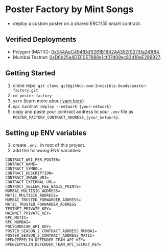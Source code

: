 # Poster Factory by Mint Songs

- deploy a custom poster on a shared ERC1155 smart contract.

## Verified Deployments

- Polygon (MATIC): [0xE44AeC494fDd1f261B1642A4352f0273fa241f84](https://polygonscan.com/address/0xE44AeC494fDd1f261B1642A4352f0273fa241f84).
- Mumbai Testnet: [0xD6b25a4DEF0E7888e1cf07d09ec83d19eE299927](https://mumbai.polygonscan.com/address/0xD6b25a4DEF0E7888e1cf07d09ec83d19eE299927).

## Getting Started

1. clone repo: `git clone git@github.com:Invisible-Goods/poster-factory.git`
2. `cd poster-factory`
3. `yarn` (learn more about [yarn here](https://classic.yarnpkg.com/lang/en/docs/install/#mac-stable))
4. `npx hardhat deploy --network {your-network}`
5. copy and paste your contract address to your `.env` file as `POSTER_FACTORY_CONTRACT_ADDRESS_{your_network}`.

## Setting up ENV variables

1. create `.env.` in root of this project.
2. add the following ENV variables:

```
CONTRACT_WEI_PER_POSTER=
CONTRACT_NAME=
CONTRACT_SYMBOL=
CONTRACT_DESCRIPTION=
CONTRACT_IMAGE_URI=
CONTRACT_EXTERNAL_URL=
CONTRACT_SELLER_FEE_BASIS_POINTS=
MUMBAI_MULTISIG_ADDRESS=
MATIC_MULTISIG_ADDRESS=
MUMBAI_TRUSTED_FORWARDER_ADDRESS=
MATIC_TRUSTED_FORWARDER_ADDRESS
TESTNET_PRIVATE_KEY=
MAINNET_PRIVATE_KEY=
RPC_MATIC=
RPC_MUMBAI=
POLYGONSCAN_API_KEY=
POSTER_SEASON_2_CONTRACT_ADDRESS_MUMBAI=
POSTER_SEASON_2_CONTRACT_ADDRESS_MATIC=
OPENZEPPELIN_DEFENDER_TEAM_API_KEY=
OPENZEPPELIN_DEFENDER_TEAM_API_SECRET_KEY=
```
